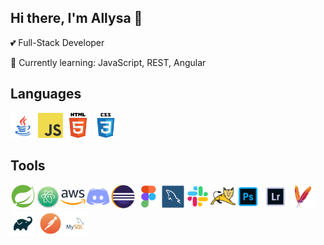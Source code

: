 ## Hi there, I'm Allysa 👋

 💕 Full-Stack Developer
 
 🌱 Currently learning: JavaScript, REST, Angular 



## Languages 
<img height="40" width="40" src="https://github.com/ai24m/ai24m/blob/main/java.png"/> <img height="40" width="40" src="https://raw.githubusercontent.com/github/explore/80688e429a7d4ef2fca1e82350fe8e3517d3494d/topics/javascript/javascript.png"/> <img height="40" width="40" src="https://raw.githubusercontent.com/github/explore/80688e429a7d4ef2fca1e82350fe8e3517d3494d/topics/html/html.png"/> <img height="40" width="40" src="https://raw.githubusercontent.com/github/explore/80688e429a7d4ef2fca1e82350fe8e3517d3494d/topics/css/css.png"/>


## Tools 
 <img height="40" width="40" src="https://raw.githubusercontent.com/github/explore/80688e429a7d4ef2fca1e82350fe8e3517d3494d/topics/spring-boot/spring-boot.png"/><img height="40" width="40" src="https://github.com/ai24m/ai24m/blob/main/atom.png"/><img height="40" width="40" src="https://github.com/ai24m/ai24m/blob/main/aws.png"/><img height="40" width="40" src="https://github.com/ai24m/ai24m/blob/main/discord.png"/><img height="40" width="40" src="https://github.com/ai24m/ai24m/blob/main/eclipse.png"/><img height="40" width="40" src="https://github.com/ai24m/ai24m/blob/main/figma.png"/><img height="40" width="40" src="https://github.com/ai24m/ai24m/blob/main/mysql-workbench-icon.png"/><img height="40" width="40" src="https://github.com/ai24m/ai24m/blob/main/slack.png"/><img height="40" width="40" src="https://github.com/ai24m/ai24m/blob/main/tomcat.png"/><img height="40" width="40" src="https://github.com/ai24m/ai24m/blob/main/photoshop.png"/> <img height="40" width="40" src="https://github.com/ai24m/ai24m/blob/main/lightroom%20classic.png"/> <img height="40" width="40" src="https://github.com/ai24m/ai24m/blob/main/maven1.png"/> <img height="40" width="40" src="https://github.com/ai24m/ai24m/blob/main/gradle.png"/> <img height="40" width="40" src="https://github.com/ai24m/ai24m/blob/main/postmanicon.png"/><img height="40" width="40" src="https://raw.githubusercontent.com/github/explore/80688e429a7d4ef2fca1e82350fe8e3517d3494d/topics/mysql/mysql.png"/>

